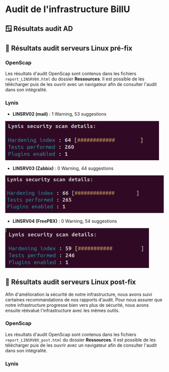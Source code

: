# Audit de l'infrastructure BillU

## 🪟 Résultats audit AD

## 🐧 Résultats audit serveurs Linux pré-fix

### OpenScap

Les résultats d'audit OpenScap sont contenus dans les fichiers `report_LINSRV0X.html` du dossier **Ressources**. Il est possible de les télécharger puis de les ouvrir avec un navigateur afin de consulter l'audit dans son intégralité.

### Lynis

* **LINSRV02 (mail)** : 1 Warning, 53 suggestions

![Audit Lynis serveur mail](Ressources/lynis_linsrv02.png)

* **LINSRV03 (Zabbix)** : 0 Warning, 44 suggestions

![Audit Lynis serveur Zabbix](Ressources/lynis_linsrv03.png)

* **LINSRV04 (FreePBX)** : 0 Warning, 54 suggestions

![Audit Lynis serveur FreePBX](Ressources/lynis_linsrv04.png)

## 🐧 Résultats audit serveurs Linux post-fix

Afin d'amélioration la sécurité de notre infrastructure, nous avons suivi certaines recommandations de nos rapports d'audit. Pour nous assurer que notre infrastructure progresse bien vers plus de sécurité, nous avons ensuite réévalué l'infrastructure avec les mêmes outils.

### OpenScap

Les résultats d'audit OpenScap sont contenus dans les fichiers `report_LINSRV0X_post.html` du dossier **Ressources**. Il est possible de les télécharger puis de les ouvrir avec un navigateur afin de consulter l'audit dans son intégralité.

### Lynis
